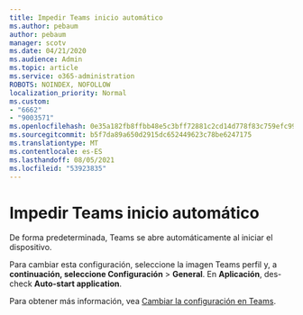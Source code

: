 ```yaml
---
title: Impedir Teams inicio automático
ms.author: pebaum
author: pebaum
manager: scotv
ms.date: 04/21/2020
ms.audience: Admin
ms.topic: article
ms.service: o365-administration
ROBOTS: NOINDEX, NOFOLLOW
localization_priority: Normal
ms.custom:
- "6662"
- "9003571"
ms.openlocfilehash: 0e35a182fb8ffbb48e5c3bff72881c2cd14d778f83c759efc99c372900de6991
ms.sourcegitcommit: b5f7da89a650d2915dc652449623c78be6247175
ms.translationtype: MT
ms.contentlocale: es-ES
ms.lasthandoff: 08/05/2021
ms.locfileid: "53923835"
---
```

# <a name="prevent-teams-from-starting-automatically"></a>Impedir Teams inicio automático

De forma predeterminada, Teams se abre automáticamente al iniciar el dispositivo.

Para cambiar esta configuración, seleccione la imagen Teams perfil y, a **continuación, seleccione Configuración**  >   **General**. En  **Aplicación**, des-check  **Auto-start application**.

Para obtener más información, vea [Cambiar la configuración en Teams](https://support.microsoft.com/office/b506e8f1-1a96-4cf1-8c6b-b6ed4f424bc7).
